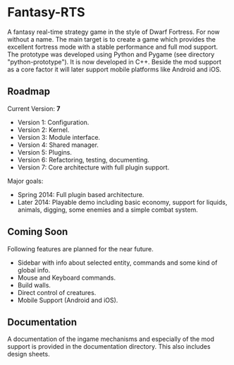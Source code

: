 # Fantasy-RTS

A fantasy real-time strategy game in the style of Dwarf Fortress. For now without a name. The main target is to create a game which provides the excellent fortress mode with a stable performance and full mod support. The prototype was developed using Python and Pygame (see directory "python-prototype"). It is now developed in C++. Beside the mod support as a core factor it will later support mobile platforms like Android and iOS.

## Roadmap

Current Version: **7**

- Version 1: Configuration.
- Version 2: Kernel.
- Version 3: Module interface.
- Version 4: Shared manager.
- Version 5: Plugins.
- Version 6: Refactoring, testing, documenting.
- Version 7: Core architecture with full plugin support.

Major goals:

- Spring 2014: Full plugin based architecture.
- Later 2014: Playable demo  including basic economy, support for liquids, animals, digging, some enemies and a simple combat system.

## Coming Soon

Following features are planned for the near future.

- Sidebar with info about selected entity, commands and some kind of global info.
- Mouse and Keyboard commands.
- Build walls.
- Direct control of creatures.
- Mobile Support (Android and iOS).

## Documentation

A documentation of the ingame mechanisms and especially of the mod support is provided in the documentation directory. This also includes design sheets.